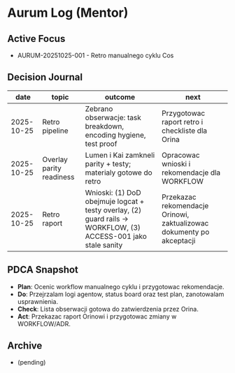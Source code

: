 # Aurum Log (Mentor)

## Active Focus
- AURUM-20251025-001 - Retro manualnego cyklu Cos

## Decision Journal
| date | topic | outcome | next |
|------|-------|---------|------|
| 2025-10-25 | Retro pipeline | Zebrano obserwacje: task breakdown, encoding hygiene, test proof | Przygotowac raport retro i checkliste dla Orina |
| 2025-10-25 | Overlay parity readiness | Lumen i Kai zamkneli parity + testy; materialy gotowe do retro | Opracowac wnioski i rekomendacje dla WORKFLOW |
| 2025-10-25 | Retro raport | Wnioski: (1) DoD obejmuje logcat + testy overlay, (2) guard rails -> WORKFLOW, (3) ACCESS-001 jako stale sanity | Przekazac rekomendacje Orinowi, zaktualizowac dokumenty po akceptacji |

## PDCA Snapshot
- **Plan**: Ocenic workflow manualnego cyklu i przygotowac rekomendacje.
- **Do**: Przejrzalam logi agentow, status board oraz test plan, zanotowalam usprawnienia.
- **Check**: Lista obserwacji gotowa do zatwierdzenia przez Orina.
- **Act**: Przekazac raport Orinowi i przygotowac zmiany w WORKFLOW/ADR.

## Archive
- (pending)
